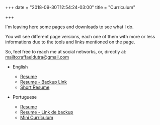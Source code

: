 +++
date = "2018-09-30T12:54:24-03:00"
title = "Curriculum"

+++

I'm leaving here some pages and downloads to see what I do.

You will see different page versions, each one of them with more or less informations due to the tools and links mentioned on the page.

So, feel free to reach me at social networks, or, directly at: <mailto:raffaeldutra@gmail.com>

* English
  * [Resume](/resume/rafael-dutra-full-resume.pdf)  
  * [Resume - Backup Link](https://s3-sa-east-1.amazonaws.com/rafaeldutra.me/resume/rafael-dutra-full-resume-pt-br.pdf)  
  * [Short Resume](/cv/mini)  

* Portuguese
  * [Resume](/resume/rafael-dutra-full-resume-pt-br.pdf)  
  * [Resume - Link de backup](https://s3-sa-east-1.amazonaws.com/rafaeldutra.me/resume/rafael-dutra-full-resume.pdf)
  * [Mini Currículum](/pt-br/cv/mini)  
